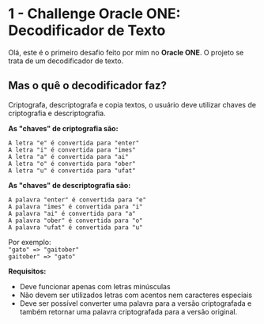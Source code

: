 # 1 - Challenge Oracle ONE: Decodificador de Texto
Olá, este é o primeiro desafio feito por mim no **Oracle ONE**.  O projeto se trata de um decodificador de texto.

## Mas o quê o decodificador faz?

Criptografa, descriptografa e copia textos, o usuário deve utilizar chaves de criptografia e descriptografia.

**As "chaves" de criptografia são:**

`A letra "e" é convertida para "enter"`  
`A letra "i" é convertida para "imes"`  
`A letra "a" é convertida para "ai"`  
`A letra "o" é convertida para "ober"`  
`A letra "u" é convertida para "ufat"`

**As "chaves" de descriptografia são:**  

`A palavra "enter" é convertida para "e"`  
`A palavra "imes" é convertida para "i"`  
`A palavra "ai" é convertida para "a"`  
`A palavra "ober" é convertida para "o"`  
`A palavra "ufat" é convertida para "u"`

Por exemplo:  
`"gato" => "gaitober"`  
`gaitober" => "gato"`

**Requisitos:**  
- Deve funcionar apenas com letras minúsculas  
- Não devem ser utilizados letras com acentos nem caracteres especiais  
- Deve ser possível converter uma palavra para a versão criptografada e também retornar uma palavra criptografada para a versão original.
